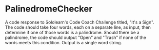 # PalinedromeChecker
A code response to Sololearn's Code Coach Challenge titled, "It's a Sign". The code should take four words, each on a separate line, as input, then determine if one of those words is a palindrome. Should there be a palindrome, the code should output "Open" and "Trash" if none of the words meets this condition. Output is a single word string.
